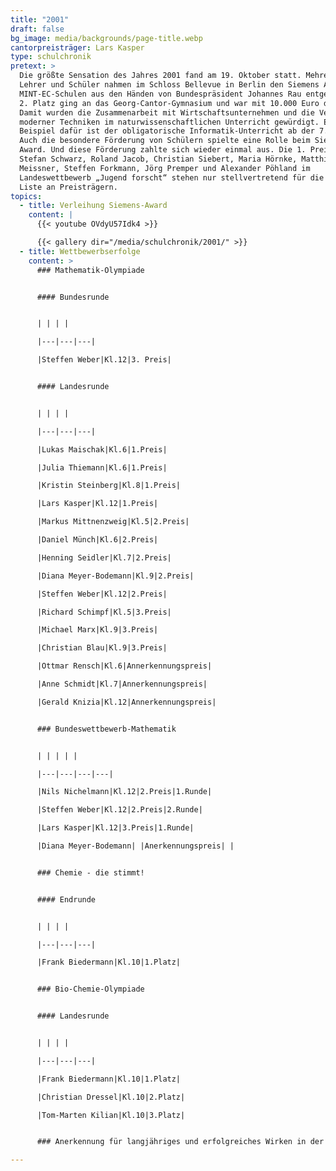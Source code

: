 ```yaml
---
title: "2001"
draft: false
bg_image: media/backgrounds/page-title.webp
cantorpreisträger: Lars Kasper
type: schulchronik
pretext: >
  Die größte Sensation des Jahres 2001 fand am 19. Oktober statt. Mehrere
  Lehrer und Schüler nahmen im Schloss Bellevue in Berlin den Siemens Award für
  MINT-EC-Schulen aus den Händen von Bundespräsident Johannes Rau entgegen. Der
  2. Platz ging an das Georg-Cantor-Gymnasium und war mit 10.000 Euro dotiert.
  Damit wurden die Zusammenarbeit mit Wirtschaftsunternehmen und die Verwendung
  moderner Techniken im naturwissenschaftlichen Unterricht gewürdigt. Ein
  Beispiel dafür ist der obligatorische Informatik-Unterricht ab der 7. Klasse.
  Auch die besondere Förderung von Schülern spielte eine Rolle beim Siemens
  Award. Und diese Förderung zahlte sich wieder einmal aus. Die 1. Preise von
  Stefan Schwarz, Roland Jacob, Christian Siebert, Maria Hörnke, Matthias
  Meissner, Steffen Forkmann, Jörg Premper und Alexander Pöhland im
  Landeswettbewerb „Jugend forscht“ stehen nur stellvertretend für die lange
  Liste an Preisträgern.
topics:
  - title: Verleihung Siemens-Award
    content: |
      {{< youtube OVdyU57Idk4 >}}

      {{< gallery dir="/media/schulchronik/2001/" >}}
  - title: Wettbewerbserfolge
    content: >
      ### Mathematik-Olympiade


      #### Bundesrunde


      | | | |

      |---|---|---|

      |Steffen Weber|Kl.12|3. Preis|


      #### Landesrunde


      | | | |

      |---|---|---|

      |Lukas Maischak|Kl.6|1.Preis|

      |Julia Thiemann|Kl.6|1.Preis|

      |Kristin Steinberg|Kl.8|1.Preis|

      |Lars Kasper|Kl.12|1.Preis|

      |Markus Mittnenzweig|Kl.5|2.Preis|

      |Daniel Münch|Kl.6|2.Preis|

      |Henning Seidler|Kl.7|2.Preis|

      |Diana Meyer-Bodemann|Kl.9|2.Preis|

      |Steffen Weber|Kl.12|2.Preis|

      |Richard Schimpf|Kl.5|3.Preis|

      |Michael Marx|Kl.9|3.Preis|

      |Christian Blau|Kl.9|3.Preis|

      |Ottmar Rensch|Kl.6|Annerkennungspreis|

      |Anne Schmidt|Kl.7|Annerkennungspreis|

      |Gerald Knizia|Kl.12|Annerkennungspreis|


      ### Bundeswettbewerb-Mathematik


      | | | | |

      |---|---|---|---|

      |Nils Nichelmann|Kl.12|2.Preis|1.Runde|

      |Steffen Weber|Kl.12|2.Preis|2.Runde|

      |Lars Kasper|Kl.12|3.Preis|1.Runde|

      |Diana Meyer-Bodemann| |Anerkennungspreis| |


      ### Chemie - die stimmt!


      #### Endrunde


      | | | |

      |---|---|---|

      |Frank Biedermann|Kl.10|1.Platz|


      ### Bio-Chemie-Olympiade


      #### Landesrunde


      | | | |

      |---|---|---|

      |Frank Biedermann|Kl.10|1.Platz|

      |Christian Dressel|Kl.10|2.Platz|

      |Tom-Marten Kilian|Kl.10|3.Platz|


      ### Anerkennung für langjähriges und erfolgreiches Wirken in der Schülerförderung auf mathematischem Gebiet erhielten: Dieter Kammel

---
```




